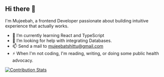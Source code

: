 ## Hi there 👋
I'm Mujeebah, a frontend Developer passionate about building intuitive experience that actually works.

- 🌱 I’m currently learning React and TypeScript
- 🤔 I’m looking for help with integrating Databases.
- 📫 Send a mail to mujeebatshittu@gmail.com
- ⚡ When I'm not coding, I'm reading, writing, or doing some public health advocacy.


[![Contribution Stats](https://github-contribution-stats.vercel.app/api/?username=mujeebat-shittu)](https://github.com/LordDashMe/github-contribution-stats/)
<!--
**Mujeebat-shittu/Mujeebat-shittu** is a ✨ _special_ ✨ repository because its `README.md` (this file) appears on your GitHub profile.

Here are some ideas to get you started:

- 🔭 I’m currently working on ...
- 🌱 I’m currently learning ...
- 👯 I’m looking to collaborate on ...
- 🤔 I’m looking for help with ...
- 💬 Ask me about ...
- 📫 How to reach me: ...
- 😄 Pronouns: ...
- ⚡ Fun fact: ...
-->
